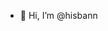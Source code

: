- 👋 Hi, I’m @hisbann

<!---
hisbann/hisbann is a ✨ special ✨ repository because its `README.md` (this file) appears on your GitHub profile.
You can click the Preview link to take a look at your changes.
--->
